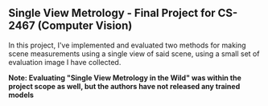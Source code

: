 ## Single View Metrology - Final Project for CS-2467 (Computer Vision)
In this project, I've implemented and evaluated two methods for making scene measurements using a single view of said scene, using a small set of evaluation image I have collected.

**Note: Evaluating "Single View Metrology in the Wild" was within the project scope as well, but the authors have not released any trained models**